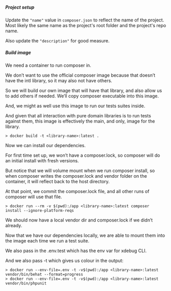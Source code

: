 ##### Project setup

Update the `"name"` value in `composer.json` to reflect the name of the project. Most likely the same name as the project's root folder and the project's repo name.

Also update the `"description"` for good measure.

##### Build image

We need a container to run composer in.

We don’t want to use the official composer image because that doesn’t have the intl library, so it may also not have others.

So we will build our own image that will have that library, and also allow us to add others if needed. We’ll copy composer executable into this image.

And, we might as well use this image to run our tests suites inside.

And given that all interaction with pure domain libraries is to run tests against them, this image is effectively the main, and only, image for the library.

```
> docker build -t <library-name>:latest .
```

Now we can install our dependencies.

For first time set up, we won’t have a composer.lock, so composer will do an initial install with fresh versions.

But notice that we will volume mount when we run composer install, so when composer writes the composer.lock and vendor folder on the container, it will reflect back to the host directory.

At that point, we commit the composer.lock file, and all other runs of composer will use that file.

```
> docker run --rm -v $(pwd):/app <library-name>:latest composer install --ignore-platform-reqs
```

We should now have a local vendor dir and composer.lock if we didn’t already.

Now that we have our dependencies locally, we are able to mount them into the image each time we run a test suite.

We also pass in the .env.test which has the env var for xdebug CLI.

And we also pass -t which gives us colour in the output:

```
> docker run --env-file=.env -t -v$(pwd):/app <library-name>:latest vendor/bin/behat --format=progress
> docker run --env-file=.env -t -v$(pwd):/app <library-name>:latest vendor/bin/phpunit
```
